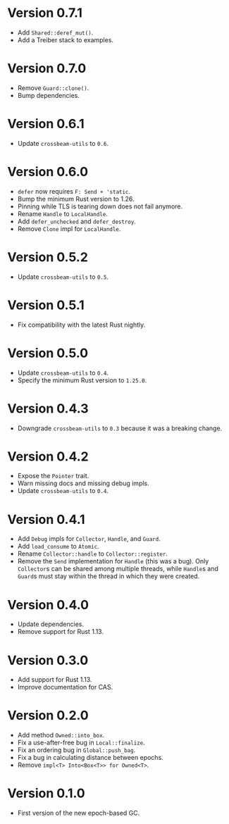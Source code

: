 # Version 0.7.1

- Add `Shared::deref_mut()`.
- Add a Treiber stack to examples.

# Version 0.7.0

- Remove `Guard::clone()`.
- Bump dependencies.

# Version 0.6.1

- Update `crossbeam-utils` to `0.6`.

# Version 0.6.0

- `defer` now requires `F: Send + 'static`.
- Bump the minimum Rust version to 1.26.
- Pinning while TLS is tearing down does not fail anymore.
- Rename `Handle` to `LocalHandle`.
- Add `defer_unchecked` and `defer_destroy`.
- Remove `Clone` impl for `LocalHandle`.

# Version 0.5.2

- Update `crossbeam-utils` to `0.5`.

# Version 0.5.1

- Fix compatibility with the latest Rust nightly.

# Version 0.5.0

- Update `crossbeam-utils` to `0.4`.
- Specify the minimum Rust version to `1.25.0`.

# Version 0.4.3

- Downgrade `crossbeam-utils` to `0.3` because it was a breaking change.

# Version 0.4.2

- Expose the `Pointer` trait.
- Warn missing docs and missing debug impls.
- Update `crossbeam-utils` to `0.4`.

# Version 0.4.1

- Add `Debug` impls for `Collector`, `Handle`, and `Guard`.
- Add `load_consume` to `Atomic`.
- Rename `Collector::handle` to `Collector::register`.
- Remove the `Send` implementation for `Handle` (this was a bug). Only
  `Collector`s can be shared among multiple threads, while `Handle`s and
  `Guard`s must stay within the thread in which they were created.

# Version 0.4.0

- Update dependencies.
- Remove support for Rust 1.13.

# Version 0.3.0

- Add support for Rust 1.13.
- Improve documentation for CAS.

# Version 0.2.0

- Add method `Owned::into_box`.
- Fix a use-after-free bug in `Local::finalize`.
- Fix an ordering bug in `Global::push_bag`.
- Fix a bug in calculating distance between epochs.
- Remove `impl<T> Into<Box<T>> for Owned<T>`.

# Version 0.1.0

- First version of the new epoch-based GC.
